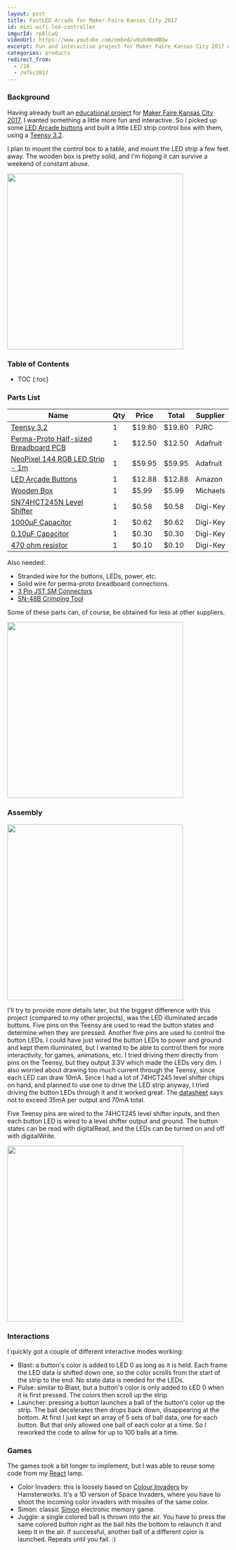 ```yaml
---
layout: post
title: FastLED Arcade for Maker Faire Kansas City 2017
id: mini-wifi-led-controller
imgurId: rp8lLwQ
videoUrl: https://www.youtube.com/embed/uOu8dWnWBQw
excerpt: Fun and interactive project for Maker Faire Kansas City 2017 using LED arcade buttons.
categories: products
redirect_from:
  - /18
  - /mfkc2017
---
```


### Background

Having already built an [educational project](https://evilgeniuslabs.org/fastled-rgb-hsv-tutorial) for [Maker Faire Kansas City 2017](http://kansascity.makerfaire.com), I wanted something a little more fun and interactive.  So I picked up some [LED Arcade buttons](https://www.amazon.com/Illuminated-button-Buttons-Joystick-Raspberry-Pc/dp/B01LXZSV2N?SubscriptionId=AKIAJN63M3R66BW5WD2A&tag=mediarack05-20&linkCode=xm2&camp=2025&creative=165953&creativeASIN=B01LXZSV2N) and built a little LED strip control box with them, using a [Teensy 3.2](https://www.pjrc.com/store/teensy32.html).

I plan to mount the control box to a table, and mount the LED strip a few feet away.  The wooden box is pretty solid, and I'm hoping it can survive a weekend of constant abuse.

<a href="http://i.imgur.com/rp8lLwQ.png" target="_blank"><img src="http://i.imgur.com/rp8lLwQ.png" style="width:400px" class="img-responsive" /></a>

<h3>Table of Contents</h3>

* TOC
{:toc}

### Parts List

| Name | Qty | Price | Total | Supplier |
| --- | --- |  --- |  --- |  --- |
| [Teensy 3.2](https://www.pjrc.com/store/teensy32.html) | 1 | $19.80 | $19.80 | PJRC
| [Perma-Proto Half-sized Breadboard PCB](https://www.adafruit.com/product/571) | 1 | $12.50 | $12.50 | Adafruit
| [NeoPixel 144 RGB LED Strip - 1m](https://www.adafruit.com/product/1506) | 1 | $59.95 | $59.95 | Adafruit
| [LED Arcade Buttons](https://www.amazon.com/Illuminated-button-Buttons-Joystick-Raspberry-Pc/dp/B01LXZSV2N?SubscriptionId=AKIAJN63M3R66BW5WD2A&tag=mediarack05-20&linkCode=xm2&camp=2025&creative=165953&creativeASIN=B01LXZSV2N) | 1 | $12.88 | $12.88 | Amazon
| [Wooden Box](http://www.michaels.com/wooden-box-by-artminds/10357776.html) | 1 | $5.99 | $5.99 | Michaels
| [SN74HCT245N Level Shifter](http://www.digikey.com/product-detail/en/texas-instruments/SN74HCT245N/296-1612-5-ND/277258) | 1 | $0.58 | $0.58 | Digi-Key
| [1000µF Capacitor](http://www.digikey.com/product-detail/en/panasonic-electronic-components/ECA-1EM102/P5156-ND/245015) | 1 | $0.62 | $0.62 | Digi-Key
| [0.10µF Capacitor](https://www.digikey.com/product-detail/en/kemet/C320C104M5U5TA/399-4266-ND/818042) | 1 | $0.30 | $0.30 | Digi-Key
| [470 ohm resistor](https://www.digikey.com/product-detail/en/stackpole-electronics-inc/CF14JT470R/CF14JT470RCT-ND/1830342) | 1 | $0.10 | $0.10 | Digi-Key

Also needed:

* Stranded wire for the buttons, LEDs, power, etc.
* Solid wire for perma-proto breadboard connections.
* [3 Pin JST SM Connectors](https://www.amazon.com/Black-Plastic-Housing-Female-Connector/dp/B00VG14BSE?SubscriptionId=AKIAJN63M3R66BW5WD2A&tag=mediarack05-20&linkCode=xm2&camp=2025&creative=165953&creativeASIN=B00VG14BSE)
* [SN-48B Crimping Tool](https://www.amazon.com/Iwiss-Crimping-0-14-1-5mm%C2%B2-Connectors-Terminals/dp/B00OMMZ502?SubscriptionId=AKIAJN63M3R66BW5WD2A&tag=mediarack05-20&linkCode=xm2&camp=2025&creative=165953&creativeASIN=B00OMMZ502)

Some of these parts can, of course, be obtained for less at other suppliers.

<a href="http://i.imgur.com/anKPcEq.png" target="_blank"><img src="http://i.imgur.com/anKPcEq.jpg" style="width:400px" class="img-responsive" /></a>

### Assembly

<a href="http://i.imgur.com/bamGsWx.png" target="_blank"><img src="http://i.imgur.com/bamGsWx.jpg" style="width:400px" class="img-responsive" /></a>

I'll try to provide more details later, but the biggest difference with this project (compared to my other projects), was the LED illuminated arcade buttons.  Five pins on the Teensy are used to read the button states and determine when they are pressed.  Another five pins are used to control the button LEDs.  I could have just wired the button LEDs to power and ground and kept them illuminated, but I wanted to be able to control them for more interactivity, for games, animations, etc.  I tried driving them directly from pins on the Teensy, but they output 3.3V which made the LEDs very dim.  I also worried about drawing too much current through the Teensy, since each LED can draw 10mA.  Since I had a lot of 74HCT245 level shifter chips on hand, and planned to use one to drive the LED strip anyway, I tried driving the button LEDs through it and it worked great.  The [datasheet](http://www.ti.com/lit/ds/symlink/sn74hct245.pdf) says not to exceed 35mA per output and 70mA total.

Five Teensy pins are wired to the 74HCT245 level shifter inputs, and then each button LED is wired to a level shifter output and ground.  The button states can be read with digitalRead, and the LEDs can be turned on and off with digitalWrite.

<a href="http://i.imgur.com/ahP4bvR.png" target="_blank"><img src="http://i.imgur.com/ahP4bvR.jpg" style="width:400px" class="img-responsive" /></a>

### Interactions

I quickly got a couple of different interactive modes working:

* Blast: a button's color is added to LED 0 as long as it is held.  Each frame the LED data is shifted down one, so the color scrolls from the start of the strip to the end.  No state data is needed for the LEDs.
* Pulse: similar to Blast, but a button's color is only added to LED 0 when it is first pressed.  The colors then scroll up the strip.
* Launcher: pressing a button launches a ball of the button's color up the strip.  The ball decelerates then drops back down, disappearing at the bottom.  At first I just kept an array of 5 sets of ball data, one for each button.  But that only allowed one ball of each color at a time.  So I reworked the code to allow for up to 100 balls at a time.

### Games

The games took a bit longer to implement, but I was able to reuse some code from my [React](/react) lamp.

* Color Invaders: this is loosely based on [Colour Invaders](http://hamsterworks.co.nz/mediawiki/index.php/Colour_Invaders) by Hamsterworks.  It's a 1D version of Space Invaders, where you have to shoot the incoming color invaders with missiles of the same color.
* Simon: classic [Simon](https://en.wikipedia.org/wiki/Simon_(game)) electronic memory game.
* Juggle: a single colored ball is thrown into the air.  You have to press the same colored button right as the ball hits the bottom to relaunch it and keep it in the air.  If successful, another ball of a different color is launched.  Repeats until you fail.  :)
